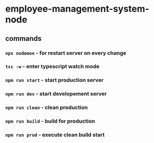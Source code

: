 # employee-management-system-node

## commands

### `npx nodemon` - for restart server on every change

### `tsc -w` - enter typescript watch mode

### `npm run start` - start production server

### `npm run dev` - start developement server

### `npm run clean` - clean production

### `npm run build` - build for production

### `npm run prod` - execute clean build start
